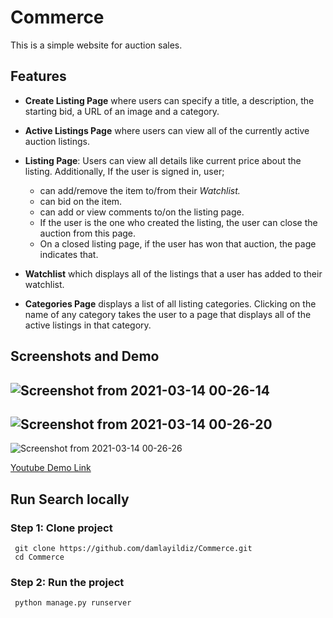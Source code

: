 # Commerce

This is a simple website for auction sales. 

## Features 
-   **Create Listing Page** where users can specify a title, a description, the starting bid, a URL of an image and a category.
-   **Active Listings Page** where users can view all of the currently active auction listings.
-   **Listing Page**: Users can view all details like current price about the listing. Additionally, If the user is signed in, user;
     -   can add/remove the item to/from their *Watchlist.* 
    -    can bid on the item.
    -  can add or view comments to/on the listing page. 
    -   If the user is the one who created the listing, the user can close the auction from this page.
    -   On a closed listing page, if the user has won that auction, the page indicates that.
 
-   **Watchlist** which displays all of the listings that a user has added to their watchlist. 
-   **Categories Page** displays a list of all listing categories. Clicking on the name of any category takes the user to a page that displays all of the active listings in that category.

## Screenshots and Demo
  ![Screenshot from 2021-03-14 00-26-14](https://user-images.githubusercontent.com/56313500/111046690-de387900-845d-11eb-9c90-7c8963989f3e.png)
---
  ![Screenshot from 2021-03-14 00-26-20](https://user-images.githubusercontent.com/56313500/111046828-e85a7780-845d-11eb-962d-a4e99162b808.png)
---
  ![Screenshot from 2021-03-14 00-26-26](https://user-images.githubusercontent.com/56313500/111046896-ed1f2b80-845d-11eb-80e0-a127901eedb9.png)

[Youtube Demo Link](https://youtu.be/SF8uUJcl69s)

## Run Search locally

### Step 1: Clone project
```
 git clone https://github.com/damlayildiz/Commerce.git
 cd Commerce 
 ```
### Step 2: Run the project
```
 python manage.py runserver
 ```
